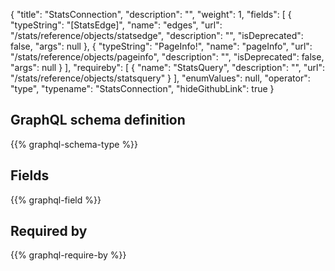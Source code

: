 {
  "title": "StatsConnection",
  "description": "",
  "weight": 1,
  "fields": [
    {
      "typeString": "[StatsEdge]",
      "name": "edges",
      "url": "/stats/reference/objects/statsedge",
      "description": "",
      "isDeprecated": false,
      "args": null
    },
    {
      "typeString": "PageInfo!",
      "name": "pageInfo",
      "url": "/stats/reference/objects/pageinfo",
      "description": "",
      "isDeprecated": false,
      "args": null
    }
  ],
  "requireby": [
    {
      "name": "StatsQuery",
      "description": "",
      "url": "/stats/reference/objects/statsquery"
    }
  ],
  "enumValues": null,
  "operator": "type",
  "typename": "StatsConnection",
  "hideGithubLink": true
}
## GraphQL schema definition

{{% graphql-schema-type %}}

## Fields

{{% graphql-field %}}

## Required by

{{% graphql-require-by %}}
